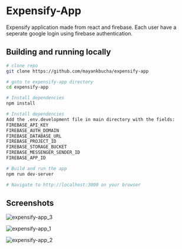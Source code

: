 # Expensify-App

Expensify application made from react and firebase. Each user have a seperate google login using firebase authentication. 


## Building and running locally

```bash
# clone repo
git clone https://github.com/mayankbucha/expensify-app

# goto to expensify-app directory
cd expensify-app

# Install dependencies
npm install

# Install dependencies
Add the .env.development file in main directory with the fields:
FIREBASE_API_KEY
FIREBASE_AUTH_DOMAIN
FIREBASE_DATABASE_URL
FIREBASE_PROJECT_ID
FIREBASE_STORAGE_BUCKET
FIREBASE_MESSENGER_SENDER_ID
FIREBASE_APP_ID

# Build and run the app
npm run dev-server

# Navigate to http://localhost:3000 on your browser
```


## Screenshots

![expensify-app_3](https://github.com/mayankbucha/expensify-app/assets/47553721/0b68e842-f15e-4dc9-ac3e-949f3a6875ef)

![expensify-app_1](https://github.com/mayankbucha/expensify-app/assets/47553721/9063be4b-0ae8-402c-bb2a-05fbf6d3755e)

![expensify-app_2](https://github.com/mayankbucha/expensify-app/assets/47553721/e7109cf0-cec6-4536-8271-9ba9495560ab)

